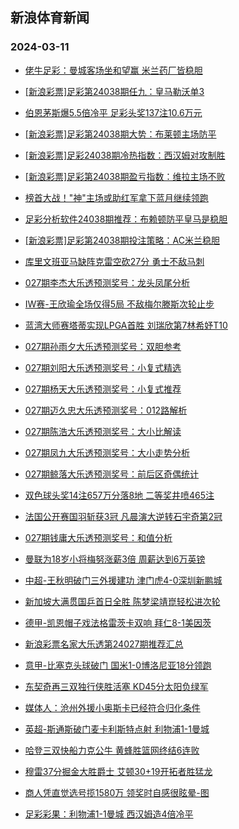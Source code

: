 ## 新浪体育新闻 
### 2024-03-11

+ [佬牛足彩：曼城客场坐和望赢 米兰药厂皆稳胆](https://sports.sina.com.cn/l/2024-03-10/doc-inamvcvu5131454.shtml)

+ [[新浪彩票]足彩第24038期任九：皇马勒沃单3](https://sports.sina.com.cn/l/2024-03-10/doc-inamutfu0311018.shtml)

+ [伯恩茅斯爆5.5倍冷平 足彩头奖137注10.6万元](https://sports.sina.com.cn/l/2024-03-10/doc-inamutfz3131021.shtml)

+ [[新浪彩票]足彩第24038期大势：布莱顿主场防平](https://sports.sina.com.cn/l/2024-03-10/doc-inamutfu0310767.shtml)

+ [[新浪彩票]足彩24038期冷热指数：西汉姆对攻制胜](https://sports.sina.com.cn/l/2024-03-10/doc-inamutfy5351264.shtml)

+ [[新浪彩票]足彩第24038期盈亏指数：维拉主场不败](https://sports.sina.com.cn/l/2024-03-10/doc-inamutfu0311633.shtml)

+ [榜首大战！"神"主场或助红军拿下蓝月继续领跑](https://sports.sina.com.cn/l/2024-03-10/doc-inamqvxq2267276.shtml)

+ [足彩分析软件24038期推荐：布赖顿防平皇马是稳胆](https://sports.sina.com.cn/l/2024-03-10/doc-inamutfu0312048.shtml)

+ [[新浪彩票]足彩第24038期投注策略：AC米兰稳胆](https://sports.sina.com.cn/l/2024-03-10/doc-inamutfu0311351.shtml)

+ [库里文班亚马缺阵克雷空砍27分 勇士不敌马刺](https://sports.sina.com.cn/basketball/nba/2024-03-10/doc-inamvcvv2917058.shtml)

+ [027期李杰大乐透预测奖号：龙头凤尾分析](https://sports.sina.com.cn/l/2024-03-10/doc-inamvkcp6759810.shtml)

+ [IW赛-王欣瑜全场仅得5局 不敌梅尔滕斯次轮止步](https://sports.sina.com.cn/tennis/china/2024-03-10/doc-inamutfz3134659.shtml)

+ [蓝湾大师赛塔蒂实现LPGA首胜 刘瑞欣第7林希妤T10](https://sports.sina.com.cn/golf/lpga/2024-03-10/doc-inamvqmq4920860.shtml)

+ [027期孙雨夕大乐透预测奖号：双胆参考](https://sports.sina.com.cn/l/2024-03-10/doc-inamvkcm9982892.shtml)

+ [027期刘阳大乐透预测奖号：小复式精选](https://sports.sina.com.cn/l/2024-03-10/doc-inamvkcp6759897.shtml)

+ [027期杨天大乐透预测奖号：小复式推荐](https://sports.sina.com.cn/l/2024-03-10/doc-inamvkcp6759391.shtml)

+ [027期迈久忠大乐透预测奖号：012路解析](https://sports.sina.com.cn/l/2024-03-10/doc-inamvkct2803904.shtml)

+ [027期陈浩大乐透预测奖号：大小比解读](https://sports.sina.com.cn/l/2024-03-10/doc-inamvkcp6759961.shtml)

+ [027期凤九大乐透预测奖号：大小走势分析](https://sports.sina.com.cn/l/2024-03-10/doc-inamvkcp6759458.shtml)

+ [027期鲸落大乐透预测奖号：前后区奇偶统计](https://sports.sina.com.cn/l/2024-03-10/doc-inamvkcm9982755.shtml)

+ [双色球头奖14注657万分落8地 二等奖井喷465注](https://sports.sina.com.cn/l/2024-03-10/doc-inamvyzf6425147.shtml)

+ [法国公开赛国羽斩获3冠 凡晨演大逆转石宇奇第2冠](https://sports.sina.com.cn/others/badmin/2024-03-11/doc-inamwfii2364383.shtml)

+ [027期钱庸大乐透预测奖号：和值分析](https://sports.sina.com.cn/l/2024-03-10/doc-inamvkcm9983019.shtml)

+ [曼联为18岁小将梅努涨薪3倍 周薪达到6万英镑](https://sports.sina.com.cn/g/pl/2024-03-10/doc-inamvqmq4918165.shtml)

+ [中超-王秋明破门三外援建功 津门虎4-0深圳新鹏城](https://sports.sina.com.cn/china/j/2024-03-10/doc-inamvyzk4701798.shtml)

+ [新加坡大满贯国乒首日全胜 陈梦梁靖崑轻松进次轮](https://sports.sina.com.cn/others/pingpang/2024-03-10/doc-inamvyzf6423067.shtml)

+ [德甲-凯恩帽子戏法格雷茨卡双响 拜仁8-1美因茨](https://sports.sina.com.cn/global/germany/2024-03-10/doc-inamutfy5358094.shtml)

+ [新浪彩票名家大乐透第24027期推荐汇总](https://sports.sina.com.cn/l/2024-03-10/doc-inamvkcp6762261.shtml)

+ [意甲-比塞克头球破门 国米1-0博洛尼亚18分领跑](https://sports.sina.com.cn/g/seriea/2024-03-10/doc-inamutfu0315300.shtml)

+ [东契奇再三双独行侠胜活塞 KD45分太阳负绿军](https://sports.sina.com.cn/basketball/nba/2024-03-10/doc-inamvcvr6873617.shtml)

+ [媒体人：沧州外援小奥斯卡已经符合归化条件](https://sports.sina.com.cn/china/j/2024-03-10/doc-inamvyzc9640877.shtml)

+ [英超-斯通斯破门麦卡利斯特点射 利物浦1-1曼城](https://sports.sina.com.cn/g/pl/2024-03-11/doc-inamxanr9062554.shtml)

+ [哈登三双快船力克公牛 黄蜂胜篮网终结6连败](https://sports.sina.com.cn/basketball/nba/2024-03-10/doc-inamvcvq0091621.shtml)

+ [穆雷37分掘金大胜爵士 艾顿30+19开拓者胜猛龙](https://sports.sina.com.cn/basketball/nba/2024-03-10/doc-inamvkct2799111.shtml)

+ [商人凭直觉选号揽1580万 领奖时自感很眩晕-图](https://sports.sina.com.cn/l/2024-03-11/doc-inamxanw4098082.shtml)

+ [足彩彩果：利物浦1-1曼城 西汉姆造4倍冷平](https://sports.sina.com.cn/l/2024-03-11/doc-inamxanx1884787.shtml)

